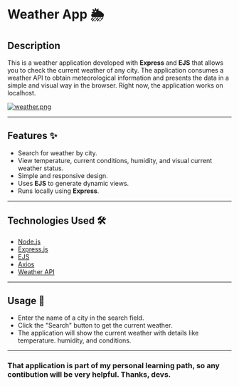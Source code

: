 # Weather App 🌦️

## Description

This is a weather application developed with **Express** and **EJS** that allows you to check the current weather of any city. The application consumes a weather API to obtain meteorological information and presents the data in a simple and visual way in the browser. Right now, the application works on localhost.

[![weather.png](https://i.postimg.cc/Kc541sKZ/weather.png)](https://postimg.cc/Cdzwt7Ht)

---

## Features ✨

- Search for weather by city.
- View temperature, current conditions, humidity, and visual current weather status.
- Simple and responsive design.
- Uses **EJS** to generate dynamic views.
- Runs locally using **Express**.

---

## Technologies Used 🛠️

- [Node.js](https://nodejs.org/)
- [Express.js](https://expressjs.com/)
- [EJS](https://ejs.co/)
- [Axios](https://axios-http.com/)
- [Weather API](https://openweathermap.org/)

---
## Usage 📖

- Enter the name of a city in the search field.
- Click the "Search" button to get the current weather.
- The application will show the current weather with details like temperature. humidity, and conditions.

---
### That application is part of my personal learning path, so any contibution will be very helpful. Thanks, devs.
